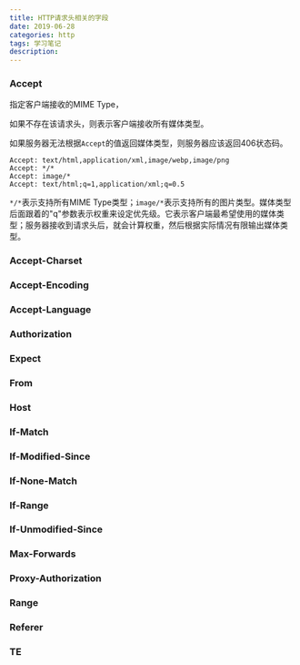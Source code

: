 ```yaml
---
title: HTTP请求头相关的字段
date: 2019-06-28
categories: http
tags: 学习笔记
description: 
---
```


### Accept

指定客户端接收的MIME Type，

如果不存在该请求头，则表示客户端接收所有媒体类型。

如果服务器无法根据`Accept`的值返回媒体类型，则服务器应该返回406状态码。

```http
Accept: text/html,application/xml,image/webp,image/png
Accept: */*
Accept: image/*
Accept: text/html;q=1,application/xml;q=0.5
```

`*/*`表示支持所有MIME Type类型；`image/*`表示支持所有的图片类型。媒体类型后面跟着的"q"参数表示权重来设定优先级。它表示客户端最希望使用的媒体类型；服务器接收到请求头后，就会计算权重，然后根据实际情况有限输出媒体类型。

### Accept-Charset



### Accept-Encoding

### Accept-Language

### Authorization

### Expect

### From

### Host

### If-Match

### If-Modified-Since

### If-None-Match

### If-Range

### If-Unmodified-Since

### Max-Forwards

### Proxy-Authorization

### Range

### Referer

### TE
